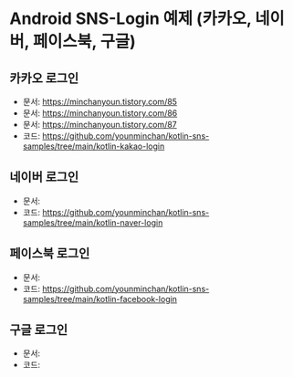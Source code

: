 # Android SNS-Login 예제  (카카오, 네이버, 페이스북, 구글)


## 카카오 로그인
- 문서: https://minchanyoun.tistory.com/85  
- 문서: https://minchanyoun.tistory.com/86  
- 문서: https://minchanyoun.tistory.com/87  
- 코드: https://github.com/younminchan/kotlin-sns-samples/tree/main/kotlin-kakao-login  

## 네이버 로그인 
- 문서:   
- 코드: https://github.com/younminchan/kotlin-sns-samples/tree/main/kotlin-naver-login  

## 페이스북 로그인 
- 문서:   
- 코드: https://github.com/younminchan/kotlin-sns-samples/tree/main/kotlin-facebook-login

## 구글 로그인
- 문서:   
- 코드:  
